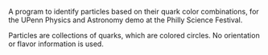 A program to identify particles based on their quark color combinations, for the UPenn Physics and Astronomy demo at the Philly Science Festival.

Particles are collections of quarks, which are colored circles. No orientation or flavor information is used.
